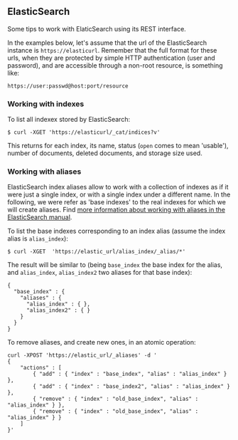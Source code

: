 ## ElasticSearch

Some tips to work with ElaticSearch using its REST interface.

In the examples below, let's assume that the url of the ElasticSearch instance is `https://elasticurl`. Remember that the full format for these urls, when they are protected by simple HTTP authentication (user and password), and are accessible through a non-root resource, is something like:

```
https://user:passwd@host:port/resource
```

### Working with indexes

To list all indexex stored by ElasticSearch:

```
$ curl -XGET 'https://elasticurl/_cat/indices?v'
```

This returns for each index, its name, status (`open` comes to mean 'usable'), number of documents, deleted documents, and storage size used.

### Working with aliases

ElasticSearch index aliases allow to work with a collection of indexes as if it were just a single index, or with a single index under a different name. In the following, we were refer as 'base indexes' to the real indexes for which we will create aliases. Find [more information about working with aliases in the ElasticSearch manual](https://www.elastic.co/guide/en/elasticsearch/guide/current/index-aliases.html).

To list the base indexes corresponding to an index alias (assume the index alias is `alias_index`):

```
$ curl -XGET  'https://elastic_url/alias_index/_alias/*'
```

The result will be similar to (being `base_index` the base index for the alias, and `alias_index`, `alias_index2` two aliases for that base index):

```
{
  "base_index" : {
    "aliases" : {
      "alias_index" : { },
      "alias_index2" : { }
    }
  }
}
```

To remove aliases, and create new ones, in an atomic operation:

```
curl -XPOST 'https://elastic_url/_aliases' -d '
{
    "actions" : [
        { "add" : { "index" : "base_index", "alias" : "alias_index" } },
        { "add" : { "index" : "base_index2", "alias" : "alias_index" } },
        { "remove" : { "index" : "old_base_index", "alias" : "alias_index" } },
        { "remove" : { "index" : "old_base_index", "alias" : "alias_index" } }
    ]
}'
```